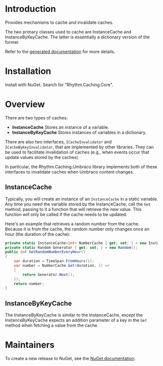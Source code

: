 # Introduction

Provides mechanisms to cache and invalidate caches.

The two primary classes used to cache are InstanceCache and InstanceByKeyCache. The latter is essentially a dictionary version of the former.

Refer to the [generated documentation](docs/generated.md) for more details.

# Installation

Install with NuGet. Search for "Rhythm.Caching.Core".

# Overview

There are two types of caches:

* **InstanceCache** Stores an instance of a variable.
* **InstanceByKeyCache** Stores instances of variables in a dictionary.

There are also two interfaces, `ICacheInvalidator` and `ICacheByKeyInvalidator`, that
are implemented by other libraries. They can be used to facilitate invalidation of
caches (e.g., when events occur that update values stored by the caches).

In particular, the Rhythm.Caching.Umbraco library implements both of these interfaces
to invalidate caches when Umbraco content changes.

## InstanceCache

Typically, you will create an instance of an `InstanceCache` in a static variable.
Any time you need the variable stored by the InstanceCache, call the `Get` method,
passing to it a function that will retrieve the new value. This function will only
be called if the cache needs to be updated.

Here's an example that retrieves a random number from the cache. Because it is from
the cache, the random number only changes once an hour (the duration of the cache):

```c#
private static InstanceCache<int> NumberCache { get; set; } = new InstanceCache<int>();
private static Random Generator { get; set; } = new Random();
public int GetRandomNumberEveryHour()
{
    var duration = TimeSpan.FromHours(1);
    var number = NumberCache.Get(duration, () =>
    {
        return Generator.Next();
    });
    return number;
}
```

## InstanceByKeyCache

The InstanceByKeyCache is similar to the InstanceCache, except the InstanceByKeyCache
expects an addition parameter of a key in the `Get` method when fetching a value
from the cache.

# Maintainers

To create a new release to NuGet, see the [NuGet documentation](docs/nuget.md).
